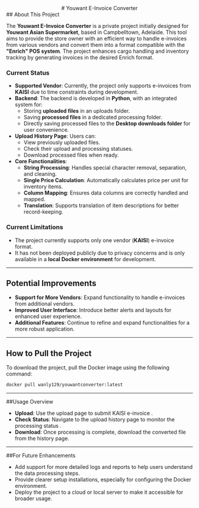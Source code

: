 <div style="text-align: center;">
# Youwant E-Invoice Converter
</div>
## About This Project

The **Youwant E-Invoice Converter** is a private project initially designed for **Youwant Asian Supermarket**, based in Campbelltown, Adelaide. This tool aims to provide the store owner with an efficient way to handle e-invoices from various vendors and convert them into a format compatible with the **"Enrich" POS system**. The project enhances cargo handling and inventory tracking by generating invoices in the desired Enrich format.

### Current Status

- **Supported Vendor**: Currently, the project only supports e-invoices from **KAISI** due to time constraints during development.
- **Backend**: The backend is developed in **Python**, with an integrated system for:
  - Storing **uploaded files** in an uploads folder.
  - Saving **processed files** in a dedicated processing folder.
  - Directly saving processed files to the **Desktop downloads folder** for user convenience.
- **Upload History Page**: Users can:
  - View previously uploaded files.
  - Check their upload and processing statuses.
  - Download processed files when ready.
- **Core Functionalities**:
  - **String Processing**: Handles special character removal, separation, and cleaning.
  - **Single Price Calculation**: Automatically calculates price per unit for inventory items.
  - **Column Mapping**: Ensures data columns are correctly handled and mapped.
  - **Translation**: Supports translation of item descriptions for better record-keeping.

### Current Limitations

- The project currently supports only one vendor (**KAISI**) e-invoice format.
- It has not been deployed publicly due to privacy concerns and is only available in a **local Docker environment** for development.

---

## Potential Improvements

- **Support for More Vendors**: Expand functionality to handle e-invoices from additional vendors.
- **Improved User Interface**: Introduce better alerts and layouts for enhanced user experience.
- **Additional Features**: Continue to refine and expand functionalities for a more robust application.

---

## How to Pull the Project

To download the project, pull the Docker image using the following command:

```bash
docker pull wanly129/youwantconverter:latest
```

---

##Usage Overview 
- **Upload**: Use the upload page to submit KAISI e-invoice .
- **Check Status**: Navigate to the upload history page to monitor the processing status .
- **Download**: Once processing is complete, download the converted file from the history page. 

---

##For Future Enhancements 
- Add support for more detailed logs and reports to help users understand the data processing steps.
- Provide clearer setup installations, especially for configuring the Docker environment.
- Deploy the project to a cloud or local server to make it accessible for broader usage. 

